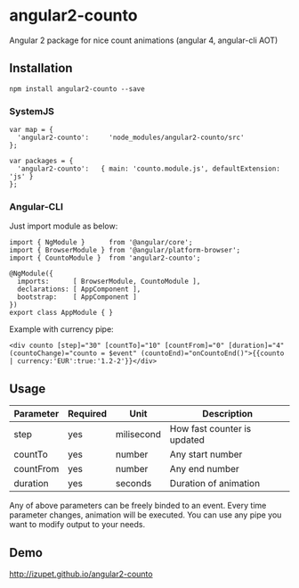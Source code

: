 # angular2-counto

Angular 2 package for nice count animations (angular 4, angular-cli AOT)

## Installation
```
npm install angular2-counto --save
```

### SystemJS
```
var map = {
  'angular2-counto':     'node_modules/angular2-counto/src'
};

var packages = {
  'angular2-counto':   { main: 'counto.module.js', defaultExtension: 'js' }
};
 ```

### Angular-CLI
Just import module as below:


 ```
 import { NgModule }      from '@angular/core';
 import { BrowserModule } from '@angular/platform-browser';
 import { CountoModule }  from 'angular2-counto';

 @NgModule({
   imports:      [ BrowserModule, CountoModule ],
   declarations: [ AppComponent ],
   bootstrap:    [ AppComponent ]
 })
 export class AppModule { }
```

Example with currency pipe:
 ```
<div counto [step]="30" [countTo]="10" [countFrom]="0" [duration]="4" (countoChange)="counto = $event" (countoEnd)="onCountoEnd()">{{counto | currency:'EUR':true:'1.2-2'}}</div>
 ```

## Usage

| Parameter     | Required      | Unit          | Description                             |
| ------------- | ------------- | ------------- | --------------------------------------- |
| step          | yes           | milisecond    | How fast counter is updated             |
| countTo       | yes           | number        | Any start number                        |
| countFrom     | yes           | number        | Any end number                          |                  
| duration      | yes           | seconds       | Duration of animation                   |

Any of above parameters can be freely binded to an event. Every time parameter changes, animation will be executed.
You can use any pipe you want to modify output to your needs.

## Demo

http://izupet.github.io/angular2-counto

